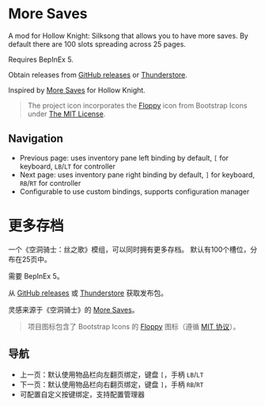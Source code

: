 # More Saves

A mod for Hollow Knight: Silksong that allows you to have more saves.
By default there are 100 slots spreading across 25 pages.

Requires BepInEx 5.

Obtain releases from [GitHub releases](https://github.com/Clazex/Silksong.MoreSaves/releases) or [Thunderstore](https://thunderstore.io/c/hollow-knight-silksong/p/Clazex/MoreSaves/).

Inspired by [More Saves](https://github.com/TheMulhima/MoreSaves) for Hollow Knight.

> The project icon incorporates the [Floppy](https://icons.getbootstrap.com/icons/floppy/)
> icon from Bootstrap Icons under [The MIT License](https://github.com/twbs/bootstrap/blob/main/LICENSE).

## Navigation

- Previous page: uses inventory pane left binding by default, `[` for keyboard, `LB`/`LT` for controller
- Next page: uses inventory pane right binding by default, `]` for keyboard, `RB`/`RT` for controller
- Configurable to use custom bindings, supports configuration manager


# 更多存档

一个《空洞骑士：丝之歌》模组，可以同时拥有更多存档。
默认有100个槽位，分布在25页中。

需要 BepInEx 5。

从 [GitHub releases](https://github.com/Clazex/Silksong.MoreSaves/releases) 或 [Thunderstore](https://thunderstore.io/c/hollow-knight-silksong/p/Clazex/MoreSaves/) 获取发布包。

灵感来源于《空洞骑士》的 [More Saves](https://github.com/TheMulhima/MoreSaves)。

> 项目图标包含了 Bootstrap Icons 的 [Floppy](https://icons.getbootstrap.com/icons/fast-forward-fill/)
> 图标（遵循 [MIT 协议](https://github.com/twbs/bootstrap/blob/main/LICENSE)）。

## 导航

- 上一页：默认使用物品栏向左翻页绑定，键盘 `[`，手柄 `LB`/`LT`
- 下一页：默认使用物品栏向右翻页绑定，键盘 `]`，手柄 `RB`/`RT`
- 可配置自定义按键绑定，支持配置管理器
